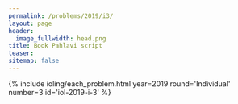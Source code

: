 ```yaml
---
permalink: /problems/2019/i3/
layout: page
header:
  image_fullwidth: head.png
title: Book Pahlavi script
teaser: 
sitemap: false
---
```


{% include ioling/each_problem.html year=2019 round='Individual' number=3 id='iol-2019-i-3' %}